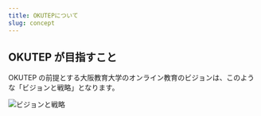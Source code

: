 ```yaml
---
title: OKUTEPについて
slug: concept
---
```


## OKUTEP が目指すこと

OKUTEP の前提とする大阪教育大学のオンライン教育のビジョンは、このような「ビジョンと戦略」となります。

![ビジョンと戦略](/fig-pyramid.svg)
